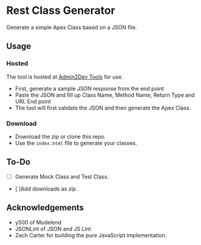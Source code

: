 # Rest Class Generator
Generate a simple Apex Class based on a JSON file.

## Usage

### Hosted
The tool is hosted at [Admin2Dev Tools](https://admin2dev.com/tools/rest/) for use.

- First, generate a sample JSON response from the end point
- Paste the JSON and fill up Class Name, Method Name, Return Type and URL End point
- The tool will first validate the JSON and then generate the Apex Class.

### Download
- Download the zip or clone this repo.
- Use the `index.html` file to generate your classes.

## To-Do
- [ ] Generate Mock Class and Test Class.
- [ ]Add downloads as zip.

## Acknowledgements
- y500 of Modelend
- JSONLint of JSON and JS Lint
- Zach Carter for building the pure JavaScript implementation.
